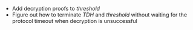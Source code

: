- Add decryption proofs to *threshold*
- Figure out how to terminate *TDH* and *threshold* without waiting for the protocol timeout when decryption is unsuccessful
